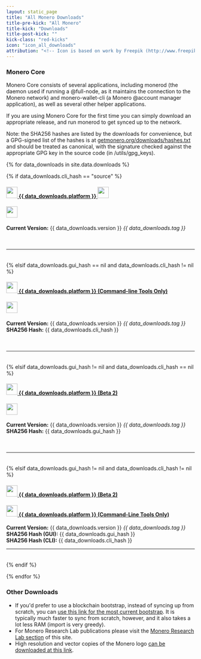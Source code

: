 ```yaml
---
layout: static_page
title: "All Monero Downloads"
title-pre-kick: "All Monero"
title-kick: "Downloads"
title-post-kick: ""
kick-class: "red-kicks"
icon: "icon_all_downloads"
attribution: "<!-- Icon is based on work by Freepik (http://www.freepik.com) and is licensed under Creative Commons BY 3.0 -->"
---
```


### Monero Core

Monero Core consists of several applications, including monerod (the daemon used if running a @full-node, as it maintains the connection to the Monero network) and monero-wallet-cli (a Monero @account manager application), as well as several other helper applications.

If you are using Monero Core for the first time you can simply download an appropriate release, and run monerod to get synced up to the network.

Note: the SHA256 hashes are listed by the downloads for convenience, but a GPG-signed list of the hashes is at [getmonero.org/downloads/hashes.txt](https://getmonero.org/downloads/hashes.txt) and should be treated as canonical, with the signature checked against the appropriate GPG key in the source code (in /utils/gpg_keys).

<div class="row">

{% for data_downloads in site.data.downloads %}

{% if data_downloads.cli_hash == "source" %}

<div class="col-lg-6" style="padding-bottom: 5px;">

<h4 id="{{ data_downloads.platform | slugify }}">
 <a href="{{ data_downloads.cli_url }}">
  <img src="//static.getmonero.org/images/platforms/{{ data_downloads.icon }}" style="height: 30px;"> {{ data_downloads.platform }}
 </a>
 <img src="//static.getmonero.org/images/blank.png" style="height: 30px;">
</h4>

<h4>
 <img src="//static.getmonero.org/images/blank.png" style="height: 30px;">
</h4>

<strong>Current Version:</strong> {{ data_downloads.version }} <em>{{ data_downloads.tag }}</em><br>
<br><br>
<hr>

</div>

{% elsif data_downloads.gui_hash == nil and data_downloads.cli_hash != nil %}

<div class="col-lg-6" style="padding-bottom: 5px;">

<h4 id="{{ data_downloads.platform | slugify }}">
 <a href="//downloads.getmonero.org/cli/{{ data_downloads.cli_url }}">
  <img src="//static.getmonero.org/images/platforms/{{ data_downloads.icon }}" style="height: 30px;"> {{ data_downloads.platform }} (Command-line Tools Only)
 </a>
</h4>

<h4>
 <img src="//static.getmonero.org/images/blank.png" style="height: 30px;">
</h4>

<strong>Current Version:</strong> {{ data_downloads.version }} <em>{{ data_downloads.tag }}</em><br>
<strong>SHA256 Hash:</strong> {{ data_downloads.cli_hash }}<br>
<br><br>
<hr>

</div>

{% elsif data_downloads.gui_hash != nil and data_downloads.cli_hash == nil %}

<div class="col-lg-6" style="padding-bottom: 5px;">

<h4 id="{{ data_downloads.platform | slugify }}">
 <a href="//downloads.getmonero.org/gui/{{ data_downloads.gui_url }}">
  <img src="//static.getmonero.org/images/platforms/{{ data_downloads.icon }}" style="height: 30px;"> {{ data_downloads.platform }} (Beta 2)
 </a>
</h4>

<h4>
 <img src="//static.getmonero.org/images/blank.png" style="height: 30px;">
</h4>

<strong>Current Version:</strong> {{ data_downloads.version }} <em>{{ data_downloads.tag }}</em><br>
<strong>SHA256 Hash:</strong> {{ data_downloads.gui_hash }}<br>
<br><br>
<hr>

</div>

{% elsif data_downloads.gui_hash != nil and data_downloads.cli_hash != nil %}

<div class="col-lg-6" style="padding-bottom: 5px;">

<h4 id="{{ data_downloads.platform | slugify }}">
 <a href="//downloads.getmonero.org/gui/{{ data_downloads.gui_url }}">
  <img src="//static.getmonero.org/images/platforms/{{ data_downloads.icon }}" style="height: 30px;"> {{ data_downloads.platform }} (Beta 2)
 </a>
</h4>

<h4>
 <a href="//downloads.getmonero.org/cli/{{ data_downloads.cli_url }}">
  <img src="//static.getmonero.org/images/platforms/{{ data_downloads.icon }}" style="height: 30px;"> {{ data_downloads.platform }} (Command-Line Tools Only)
 </a>
</h4>

<strong>Current Version:</strong> {{ data_downloads.version }} <em>{{ data_downloads.tag }}</em><br>
<strong>SHA256 Hash (GUI):</strong> {{ data_downloads.gui_hash }}<br>
<strong>SHA256 Hash (CLI):</strong> {{ data_downloads.cli_hash }}<br>


<hr>

</div>

{% endif %}

{% endfor %}
</div>

### Other Downloads

- If you'd prefer to use a blockchain bootstrap, instead of syncing up from scratch, you can [use this link for the most current bootstrap](https:////downloads.getmonero.org/blockchain.raw). It is typically much faster to sync from scratch, however, and it also takes a lot less RAM (import is very greedy).
- For Monero Research Lab publications please visit the [Monero Research Lab section](/research-lab) of this site.
- High resolution and vector copies of the Monero logo [can be downloaded at this link](https://downloads.getmonero.org/resources/branding.zip).
